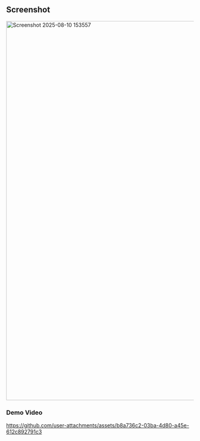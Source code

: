 ## Screenshot

<img width="1919" height="1018" alt="Screenshot 2025-08-10 153557" src="https://github.com/user-attachments/assets/858c58e7-b754-4d6d-a63e-2216b86d5702" />

### Demo Video

https://github.com/user-attachments/assets/b8a736c2-03ba-4d80-a45e-612c892791c3

